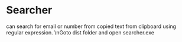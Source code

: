 # Searcher
can search for email or number from copied text from clipboard using regular expression.
\nGoto dist folder and open searcher.exe
